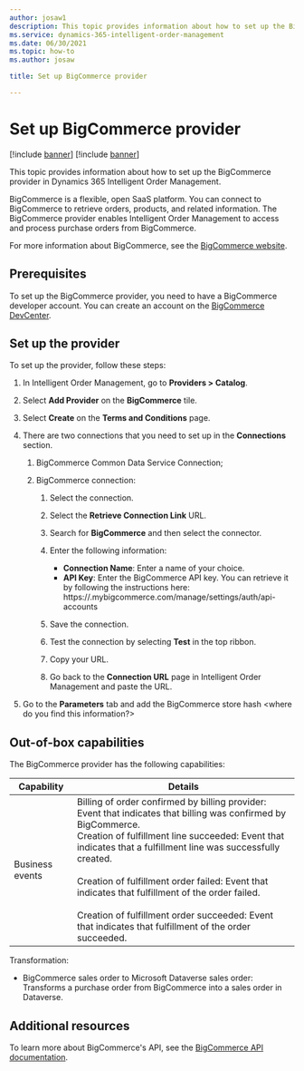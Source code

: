 ```yaml
---
author: josaw1
description: This topic provides information about how to set up the BigCommerce provider in Dynamics 365 Intelligent Order Management.
ms.service: dynamics-365-intelligent-order-management
ms.date: 06/30/2021
ms.topic: how-to
ms.author: josaw

title: Set up BigCommerce provider

---
```


# Set up BigCommerce provider

[!include [banner](includes/banner.md)]
[!include [banner](includes/preview-banner.md)]

This topic provides information about how to set up the BigCommerce provider in Dynamics 365 Intelligent Order Management.

BigCommerce is a flexible, open SaaS platform. You can connect to BigCommerce to retrieve orders, products, and related information. The BigCommerce provider enables Intelligent Order Management to access and process purchase orders from BigCommerce.  

For more information about BigCommerce, see the [BigCommerce website](https://www.bigcommerce.com/). 

## Prerequisites 

To set up the BigCommerce provider, you need to have a BigCommerce developer account. You can create an account on the [BigCommerce DevCenter](https://developer.bigcommerce.com/).

## Set up the provider
To set up the provider, follow these steps: 

1.  In Intelligent Order Management, go to **Providers > Catalog**.

2.  Select **Add Provider** on the **BigCommerce** tile.

3.  Select **Create** on the **Terms and Conditions** page.

4.  There are two connections that you need to set up in the **Connections** section.

    1. BigCommerce Common Data Service Connection;

    2. BigCommerce connection:

          1. Select the connection.

          3. Select the **Retrieve Connection Link** URL.

          5. Search for **BigCommerce** and then select the connector.

          7. Enter the following information: 
              - **Connection Name**: Enter a name of your choice.
              - **API Key**: Enter the BigCommerce API key. You can retrieve it by following the instructions here: https://<your store hash code>.mybigcommerce.com/manage/settings/auth/api-accounts

          9. Save the connection.

          11. Test the connection by selecting **Test** in the top ribbon.

          13. Copy your URL.

          15. Go back to the **Connection URL** page in Intelligent Order Management and paste the URL.

5. Go to the **Parameters** tab and add the BigCommerce store hash <where do you find this information?>

## Out-of-box capabilities

The BigCommerce provider has the following capabilities:

|  Capability | Details |
| ------------------ | -------------------------------- |
|  Business events  | Billing of order confirmed by billing provider: Event that indicates that billing was confirmed by BigCommerce.<br>Creation of fulfillment line succeeded: Event that indicates that a fulfillment line was successfully created.</br><br>Creation of fulfillment order failed: Event that indicates that fulfillment of the order failed.</br><br>Creation of fulfillment order succeeded: Event that indicates that fulfillment of the order succeeded.</br>


Transformation:

-   BigCommerce sales order to Microsoft Dataverse sales order: Transforms a purchase order from BigCommerce into a sales order in Dataverse.

## Additional resources

To learn more about BigCommerce's API, see the [BigCommerce API documentation](https://developer.bigcommerce.com/api-docs).
